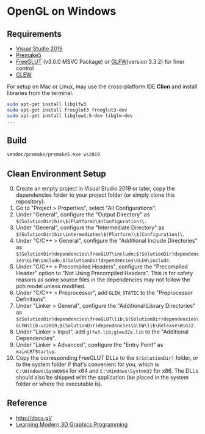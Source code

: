 # OpenGL on Windows

## Requirements

- [Visual Studio 2019](https://visualstudio.microsoft.com/downloads/)
- [Premake5](https://github.com/premake/premake-core)
- [FreeGLUT](https://en.wikipedia.org/wiki/FreeGLUT) (v3.0.0 MSVC Package) or [GLFW](https://en.wikipedia.org/wiki/GLFW)(version 3.3.2) for finer control
- [GLEW](https://en.wikipedia.org/wiki/OpenGL_Extension_Wrangler_Library)

For setup on Mac or Linux, may use the cross-platform IDE **Clion** and install libraries from the terminal.

```bash
sudo apt-get install libglfw3
sudo apt-get install freeglut3 freeglut3-dev
sudo apt-get install libglew1.5-dev libglm-dev
...
```

## Build

```bash
vendor/premake/premake5.exe vs2019
```

## Clean Environment Setup

0. Create an empty project in Visual Studio 2019 or later, copy the dependencies folder to your project folder (or simply clone this repository).
1. Go to "Project > Properties", select "All Configurations".
2. Under "General", configure the "Output Directory" as `$(SolutionDir)bin\$(Platform)\$(Configuration)\`.
3. Under "General", configure the "Intermediate Directory" as `$(SolutionDir)bin\intermediates\$(Platform)\$(Configuration)\`.
4. Under "C/C++ > General", configure the "Additional Include Directories" as `$(SolutionDir)dependencies\freeGLUT\include;$(SolutionDir)dependencies\GLFW\include;$(SolutionDir)dependencies\GLEW\include`.
5. Under "C/C++ > Precompiled Headers", configure the "Precompiled Header" option to "Not Using Precompiled Headers". This is for safety reasons as some source files in the dependencies may not follow the pch model unless modified.
6. Under "C/C++ > Preprocessor", add `GLEW_STATIC` to the "Preprocessor Definitions".
7. Under "Linker > General", configure the "Additional Library Directories" as `$(SolutionDir)dependencies\freeGLUT\lib;$(SolutionDir)dependencies\GLFW\lib-vc2019;$(SolutionDir)dependencies\GLEW\lib\Release\Win32`.
8. Under "Linker > Input", add `glfw3.lib;glew32s.lib` to the "Additional Dependencies".
9. Under "Linker > Advanced", configure the "Entry Point" as `mainCRTStartup`.
10. Copy the corresponding FreeGLUT DLLs to the `$(SolutionDir)` folder, or to the system folder if that's convenient for you, which is `C:\Windows\SysWOW64` for x64 and `C:\Windows\System32` for x86. The DLLs should also be shipped with the application (be placed in the system folder or where the executable is).




## Reference

- http://docs.gl/
- [Learning Modern 3D Graphics Programming](https://paroj.github.io/gltut/)
